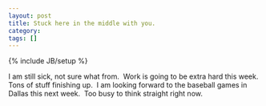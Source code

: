 ```yaml
---
layout: post
title: Stuck here in the middle with you.
category: 
tags: []
---
```

{% include JB/setup %}

I am still sick, not sure what from.  Work is going to be extra hard this week.  Tons of stuff finishing up.  I am looking forward to the baseball games in Dallas this next week.  Too busy to think straight right now.
